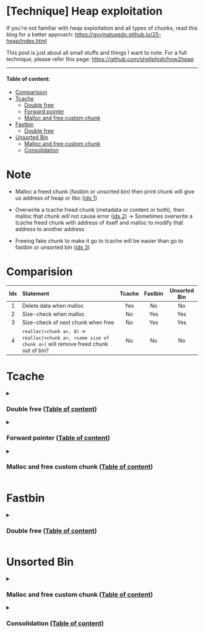 # [Technique] Heap exploitation

If you're not familiar with heap exploitation and all types of chunks, read this blog for a better approach: https://guyinatuxedo.github.io/25-heap/index.html

This post is just about all small stuffs and things I want to note. For a full technique, please refer this page: https://github.com/shellphish/how2heap

---

#### Table of content:
- [Comparision](https://github.com/nhtri2003gmail/CTFNote/tree/master/technique/Heap-Exploitation#comparision)
- [Tcache](https://github.com/nhtri2003gmail/CTFNote/tree/master/technique/Heap-Exploitation#tcache)
    - [Double free](#double-free-table-of-content)
    - [Forward pointer](#forward-pointer-table-of-content)
    - [Malloc and free custom chunk](#malloc-and-free-custom-chunk-table-of-content)
- [Fastbin](https://github.com/nhtri2003gmail/CTFNote/tree/master/technique/Heap-Exploitation#fastbin)
    - [Double free](#double-free-table-of-content-1)
- [Unsorted Bin](https://github.com/nhtri2003gmail/CTFNote/tree/master/technique/Heap-Exploitation#unsorted-bin)
    - [Malloc and free custom chunk](#malloc-and-free-custom-chunk-table-of-content-1)
    - [Consolidation](#consolidation-table-of-content)

# Note

- Malloc a freed chunk (fastbin or unsorted bin) then print chunk will give us address of heap or libc ([idx 1](https://github.com/nhtri2003gmail/CTFNote/tree/master/technique/Heap-Exploitation#idx-1))

- Overwrite a tcache freed chunk (metadata or content or both), then malloc that chunk will not cause error ([idx 2](https://github.com/nhtri2003gmail/CTFNote/tree/master/technique/Heap-Exploitation#idx-2)) → Sometimes overwrite a tcache freed chunk with address of itself and malloc to modify that address to another address

- Freeing fake chunk to make it go to tcache will be easier than go to fastbin or unsorted bin ([idx 3](https://github.com/nhtri2003gmail/CTFNote/tree/master/technique/Heap-Exploitation#idx-3))

# Comparision

| Idx | Statement | Tcache | Fastbin | Unsorted Bin |
| :---: | :--- | :---: | :---: | :---: | 
| <span id="idx-1">1</span> | Delete data when malloc | Yes | No | No |
| <span id="idx-2">2</span> | Size-check when malloc | No | Yes | Yes |
| <span id="idx-3">3</span> | Size-check of next chunk when free | No | Yes | Yes |
| <span id="idx-4">4</span> | `realloc(<chunk a>, 0)` → `realloc(<chunk a>, <same size of chunk a>)` will remove freed chunk out of bin? | No | No | No |

# Tcache

<details>
<summary><h3>Double free (<a href="#table-of-content">Table of content</a>)</h3></summary>
<p>
- For libc <= 2.28, we just simply free() a chunk twice.
- For libc > 2.28, there will be a key inserted to freed chunk when this chunk goes to tcache. To do a double free, we first free() a chunk, then change the key (Bk pointer) to another value and free() again:

```gdb
               malloc(0x20)
                    ↓
-----------------------------------------
| 0x0000000000000000 0x0000000000000031 |    <-- prev_size / size
| 0x0000000000000000 0x0000000000000000 |
| 0x0000000000000000 0x0000000000000000 |
-----------------------------------------
                    ↓
                  free()
                    ↓
-----------------------------------------
| 0x0000000000000000 0x0000000000000031 |    <-- prev_size  / size
| 0x0000000000000000 0x000055555555b010 |    <-- Fd pointer / Bk pointer (key)
| 0x0000000000000000 0x0000000000000000 |
-----------------------------------------
                    ↓
          Change key (Bk pointer)
                    ↓
-----------------------------------------
| 0x0000000000000000 0x0000000000000031 |    <-- prev_size  / size
| 0x0000000000000000 0x0000000000000001 |    <-- Fd pointer / Bk pointer (key)
| 0x0000000000000000 0x0000000000000000 |
-----------------------------------------
                    ↓
               free() again
                    ↓
-----------------------------------------
| 0x0000000000000000 0x0000000000000031 |    <-- prev_size  / size
| 0x000055555555b260 0x000055555555b010 |    <-- Fd pointer / Bk pointer (key)
| 0x0000000000000000 0x0000000000000000 |
-----------------------------------------
```
</p>
</details>

<details>
<summary><h3>Forward pointer (<a href="#table-of-content">Table of content</a>)</h3></summary>
<p>

- For libc <= 2.31, when we free a chunk and it goes to tcache, the forward pointer of this chunk will be changed into the address of the next chunk if this next chunk exist and will be null if there is no next chunk:

```gdb
------------------------- Chunk 1 ------------------------
| 0x555555559290: 0x0000000000000000  0x0000000000000031 |    <-- prev_size  / size
| 0x5555555592a0: 0x0000000000000000  0x0000555555559010 |    <-- Fd pointer / Bk pointer (key)
| 0x5555555592b0: 0x0000000000000000  0x0000000000000000 |
------------------------- Chunk 2 ------------------------
| 0x5555555592c0: 0x0000000000000000  0x0000000000000031 |    <-- prev_size  / size
| 0x5555555592d0: 0x00005555555592a0  0x0000555555559010 |    <-- Fd pointer / Bk pointer (key)
| 0x5555555592e0: 0x0000000000000000  0x0000000000000000 |
----------------------------------------------------------
```

We can see that after free Chunk 1, it will go to tcache. But because there are no freed chunk with the same size as `0x30` in tcache so the `Fd pointer` of Chunk 1 is null.

For the Chunk 2, because we've freed the Chunk 1 and this Chunk 2 has the same size as `0x30` with Chunk 1, so when we free Chunk 2, it will go to tcache and make the `Fd pointer` point to Chunk 1.

- For libc > 2.31, there is a xor mechanism added to change the behaviour of `Fd pointer` ([source](https://elixir.bootlin.com/glibc/glibc-2.32/source/malloc/malloc.c#L339)):

```c
#define PROTECT_PTR(pos, ptr) \
  ((__typeof (ptr)) ((((size_t) pos) >> 12) ^ ((size_t) ptr)))
```

`pos` is the address of current chunk is being freed and `ptr` is the address of previous freed chunk has the same size with chunk at `pos`. For a better view, here is an example:

```gdb
------------------------- Chunk 1 ------------------------
| 0x55555555a290: 0x0000000000000000  0x0000000000000031 |    <-- prev_size  / size
| 0x55555555a2a0: 0x0000000000000000  0x0000000000000000 |
| 0x55555555a2b0: 0x0000000000000000  0x0000000000000000 |
------------------------- Chunk 2 ------------------------
| 0x55555555a2c0: 0x0000000000000000  0x0000000000000031 |    <-- prev_size  / size
| 0x55555555a2d0: 0x0000000000000000  0x0000000000000000 |
| 0x55555555a2e0: 0x0000000000000000  0x0000000000000000 |
----------------------------------------------------------
                            ↓
                      free(Chunk 1)
                            ↓
------------------------- Chunk 1 ------------------------
| 0x55555555a290: 0x0000000000000000  0x0000000000000031 |    <-- prev_size  / size
| 0x55555555a2a0: 0x000000055555555a  0x000055555555a010 |    <-- Fd pointer / Bk pointer (key)
| 0x55555555a2b0: 0x0000000000000000  0x0000000000000000 |
------------------------- Chunk 2 ------------------------
| 0x55555555a2c0: 0x0000000000000000  0x0000000000000031 |    <-- prev_size  / size
| 0x55555555a2d0: 0x0000000000000000  0x0000000000000000 |    <-- Fd pointer / Bk pointer (key)
| 0x55555555a2e0: 0x0000000000000000  0x0000000000000000 |
----------------------------------------------------------
```

Can you see the `Fd pointer` of Chunk 1 changed? The value `0x000000055555555a` is the result from the xor mechanism:

```python
>>> # Fd pointer =  (<Address of chunk freeing> >> 12) ^ <Address of previous freed chunk>
>>> (0x55555555a2a0 >> 12) ^ 0
0x000000055555555a
```

Because there were no freed chunk before Chunk 1 so `<Address of previous freed chunk>` will be null.

Continue freeing the Chunk 2 and we can see this:

```gdb
------------------------- Chunk 1 ------------------------
| 0x55555555a290: 0x0000000000000000  0x0000000000000031 |    <-- prev_size  / size
| 0x55555555a2a0: 0x000000055555555a  0x000055555555a010 |    <-- Fd pointer / Bk pointer (key)
| 0x55555555a2b0: 0x0000000000000000  0x0000000000000000 |
------------------------- Chunk 2 ------------------------
| 0x55555555a2c0: 0x0000000000000000  0x0000000000000031 |    <-- prev_size  / size
| 0x55555555a2d0: 0x000055500000f7fa  0x000055555555a010 |    <-- Fd pointer / Bk pointer (key)
| 0x55555555a2e0: 0x0000000000000000  0x0000000000000000 |
----------------------------------------------------------
```

So the `Fd pointer` for Chunk 2 can be calculate as:

```python
>>> # Fd pointer =  (<Address of chunk freeing> >> 12) ^ <Address of previous freed chunk>
>>> (0x55555555a2d0 >> 12) ^ 0x55555555a2a0
0x55500000f7fa
```

Chunk 1 was the previous freed chunk which has the same size as Chunk 2 so after we freed Chunk 1, we freed Chunk 2 next and the forward pointer will be `0x55500000f7fa` due to the xor mechanism.

Remember that the address of Chunk 1 is `0x55555555a2a0` and Chunk 2 is `0x55555555a2d0`, not include the metadata of each chunk.

</p>
</details>

<details>
<summary><h3>Malloc and free custom chunk (<a href="#table-of-content">Table of content</a>)</h3></summary>
<p>

We can create a fake chunk on stack or inside a large chunk and then free it easily. This script is an example:

```c
#include <stdlib.h>

int main()
{
    // Init heap
    malloc(1);

    // Create fake chunk on stack
    long int p1[10];
    p1[0] = 0;       // prev_size
    p1[1] = 0x21;    // size
    p1[2] = 0;       // Fd pointer
    p1[3] = 0;       // bk pointer
    free(&p1[2]);

    // Create fake chunk inside a large chunk
    long int *p2 = malloc(0x50);
    p2[0] = 0;       // prev_size
    p2[1] = 0x21;    // size
    p2[2] = 0;       // Fd pointer
    p2[3] = 0;       // bk pointer
    free(&p2[2]);
}
```

The fake chunk on stack will look like this:
```gdb
----------------------------------------------------------
| 0x7fffffffde00: 0x0000000000000000  0x0000000000000021 |    <-- prev_size  / size
| 0x7fffffffde10: 0x0000000000000000  0x0000000000000000 |    <-- Fd pointer / bk pointer
----------------------------------------------------------
                            ↓
                      free(&p1[2]);
                            ↓
----------------------------------------------------------
| 0x7fffffffde00: 0x0000000000000000  0x0000000000000021 |    <-- prev_size  / size
| 0x7fffffffde10: 0x0000000000000000  0x0000555555559010 |    <-- Fd pointer / bk pointer
----------------------------------------------------------
```

And the tcache will contain this freed chunk:

```gdb
Tcachebins[idx=0, size=0x20] count=1  ←  Chunk(addr=0x7fffffffde20, size=0x20, flags=PREV_INUSE)
```

That means we've freed a fake chunk on stack successfully. Let's keep going with the fake chunk inside a larger chunk:

```gdb
----------------------------------------------------------
| 0x5555555592c0: 0x0000000000000000  0x0000000000000021 |    <-- prev_size  / size
| 0x5555555592d0: 0x0000000000000000  0x0000000000000000 |    <-- Fd pointer / bk pointer
----------------------------------------------------------
                            ↓
                      free(&p2[2]);
                            ↓
----------------------------------------------------------
| 0x5555555592c0: 0x0000000000000000  0x0000000000000021 |    <-- prev_size  / size
| 0x5555555592d0: 0x00007fffffffde10  0x0000555555559010 |    <-- Fd pointer / bk pointer
----------------------------------------------------------
```

And the tcache list will contain 2 freed chunk whose size is `0x20`:

```gdb
Tcachebins[idx=0, size=0x20] count=2  ←  Chunk(addr=0x5555555592d0, size=0x20, flags=PREV_INUSE)  
                                      ←  Chunk(addr=0x7fffffffde10, size=0x20, flags=PREV_INUSE)
```

</p>
</details>

# Fastbin

<details>
<summary><h3>Double free (<a href="#table-of-content">Table of content</a>)</h3></summary>
<p>

- All libc version can conduct double free in fastbin (tested on libc 2.31, 2.34):

```c
#include <stdio.h>
#include <stdlib.h>

int main()
{
    long long int *p[9];

    for (int i=0; i<7; i++)
        p[i] = malloc(0x40);
    p[7] = malloc(0x40);
    p[8] = malloc(0x40);

    for (int i=0; i<7; i++)
        free(p[i]);
    free(p[7]);
    free(p[8]);

    // Double free
    free(p[7]);

}
```

</p>
</details>

# Unsorted Bin

<details>
<summary><h3>Malloc and free custom chunk (<a href="#table-of-content">Table of content</a>)</h3></summary>
<p>

To make a chunk goes into unsorted bin, there will be several checks. First, we need to make a chunk which has the size larger or equal to 0x420 so that when we free, it will go to unsorted bin.

Because there will be several checks when freeing a chunk to make it go into unsorted bin so we will both write c script and analize the source code to know what should we do (testing with libc-2.31.so).

So just start as we did in [Tcache - Malloc and free custom chunk](https://github.com/nhtri2003gmail/CTFNote/tree/master/technique/heap#malloc-and-free-custom-chunk):

```c
// Code 1
#include <stdlib.h>

int main()
{
    long int *p = malloc(0x1000);
    p[0] = 0;
    p[1] = 0x421;
    p[2] = 0;
    p[3] = 0;
    free(&p[2]);
}
```

Compile and run, we get the first error `double free or corruption (!prev)`:

![unsorted-bin-1.png](images/unsorted-bin-1.png)

Let find the string from the function `_int_free` in source to know where we get this error from [this source](https://elixir.bootlin.com/glibc/glibc-2.31/source/malloc/malloc.c#L4317):

```c
static void _int_free(mstate av, mchunkptr p, int have_lock) {
    ...
    else if (!chunk_is_mmapped(p)) {
        ...
        nextchunk = chunk_at_offset(p, size);
        ...
        if (__glibc_unlikely(!prev_inuse(nextchunk)))
            malloc_printerr("double free or corruption (!prev)");
        ...
    }
```

So this will check if the next chunk has the bit PREV_INUSE is set or not. To pass this check, we will add another fake chunk after the first 0x420-byte chunk with the bit PREV_INUSE set:

```c
// Code 2
#include <stdlib.h>

int main()
{
    long int *p = malloc(0x1000);
    p[0] = 0;
    p[1] = 0x421;
    p[2] = 0;
    p[3] = 0;
    p[(0x420/8) + 1] = 0x21;
    free(&p[2]);
}
```

Index from `0x420/8` will be the position of prev_size of next chunk, so we add 1 to make it point to size of next chunk and add `0x21` which has the bit PREV_INUSE set. Compile and run script again, we get pass the first error but get the second error `corrupted size vs. prev_size`:

![unsorted-bin-2.png](images/unsorted-bin-2.png)

For this error, we can find this string in function `unlink_chunk()` in source [here](https://elixir.bootlin.com/glibc/glibc-2.31/source/malloc/malloc.c#L1454):

```c
static void unlink_chunk (mstate av, mchunkptr p)
{
    if (chunksize (p) != prev_size (next_chunk (p)))
        malloc_printerr ("corrupted size vs. prev_size");
    ...
```

But when debug with gdb, we can see that it execute `_int_free` and do something, then jump to `unlink_chunk`. We will try to solve the problem when it's still in `_int_free` so that it will not jump to `unlink_chunk`. Having the source of `_int_free`, we can see that it call `unlink_chunk` twice. The first one is for consolidation:

```c
if (!prev_inuse(p)) {
    prevsize = prev_size(p);
    size += prevsize;
    p = chunk_at_offset(p, -((long) prevsize));
    if (__glibc_unlikely(chunksize(p) != prevsize))
        malloc_printerr("corrupted size vs. prev_size while consolidating");
    unlink_chunk(av, p);
}
```

And the second one is for checking if the next chunk (from our fake chunk being freed) is the correct next chunk as the program created:

```c
if (nextchunk != av -> top) {
    /* get and clear inuse bit */
    nextinuse = inuse_bit_at_offset(nextchunk, nextsize);

    /* consolidate forward */
    if (!nextinuse) {
        unlink_chunk(av, nextchunk);
        size += nextsize;
    } else
        clear_inuse_bit_at_offset(nextchunk, 0);
    ...
```

For a better view, let's debug in gdb, set breakpoint at the check `if (nextchunk != av -> top)`:

```gdb
gef➤  disas _int_free
   ...
   0x00007ffff7e71b1d <+509>: cmp    QWORD PTR [rbp+0x60],r13
   0x00007ffff7e71b21 <+513>: je     0x7ffff7e71f00 <_int_free+1504>
   0x00007ffff7e71b27 <+519>: test   BYTE PTR [r13+r14*1+0x8],0x1
   0x00007ffff7e71b2d <+525>: je     0x7ffff7e71f70 <_int_free+1616>
   ...
   0x00007ffff7e71f70 <+1616>:  mov    rdi,r13
   0x00007ffff7e71f73 <+1619>:  add    rbx,r14
   0x00007ffff7e71f76 <+1622>:  call   0x7ffff7e716f0 <unlink_chunk>
   ...
gef➤  b*0x00007ffff7e71b1d  
Breakpoint 1 at 0x7ffff7e71b27: file malloc.c, line 4341.
```

If you ask me how to find this check, I will tell you that I use grep to find `1616` and I got the address where it jump to. And before the jump if equal will be the check so let's set breakpoint at `0x00007ffff7e71b1d`. Make it continue running and when it hit the breakpoint, let's check the address between `nextchunk` and `av -> top`:

```gdb
gef➤  x/i $rip
=> 0x7ffff7e71b1d <_int_free+509>:  cmp    QWORD PTR [rbp+0x60],r13

gef➤  x/xg $rbp+0x60
0x7ffff7fa9be0 <main_arena+96>: 0x000055555555a2a0

gef➤  p/x $r13
$1 = 0x5555555596c0

gef➤  heap chunks
Chunk(addr=0x555555559010, size=0x290, flags=PREV_INUSE)
    [0x0000555555559010     00 00 00 00 00 00 00 00 00 00 00 00 00 00 00 00    ................]
Chunk(addr=0x5555555592a0, size=0x1010, flags=PREV_INUSE)
    [0x00005555555592a0     00 00 00 00 00 00 00 00 21 04 00 00 00 00 00 00    ........!.......]
Chunk(addr=0x55555555a2b0, size=0x1fd60, flags=PREV_INUSE)
    [0x000055555555a2b0     00 00 00 00 00 00 00 00 00 00 00 00 00 00 00 00    ................]
Chunk(addr=0x55555555a2b0, size=0x1fd60, flags=PREV_INUSE)  ←  top chunk

gef➤  x/4xg 0x5555555596c0
0x5555555596c0: 0x0000000000000000  0x0000000000000021
0x5555555596d0: 0x0000000000000000  0x0000000000000000

gef➤  x/4xg 0x000055555555a2a0
0x55555555a2a0: 0x0000000000000000  0x000000000001fd61
0x55555555a2b0: 0x0000000000000000  0x0000000000000000
```

So we know that the chunk at `0x5555555596c0` is the next chunk of current fake chunk being freed, while chunk at `0x000055555555a2a0` is the chunk from system and in this case, it's the top chunk. These 2 address are not the same so the code inside `if (nextchunk != av -> top)` will be executed. 

To solve this problem, there are 3 ways for us. One is to change the size of the fake chunk to make `<address of current fake chunk> + <size> = <address of next chunk of system>`. So that we will need to malloc a small chunk before freeing our fake chunk in order not to make our fake chunk consolidate with top chunk (This technique was used in `House of Einherjar`):

```c
// Code 3.1
#include <stdlib.h>

int main()
{
    long int *p = malloc(0x1000);
    malloc(0x10);
    p[0] = 0;
    p[1] = 0x1001;
    p[2] = 0;
    p[3] = 0;
    free(&p[2]);
}
```

The second way is to continue with the code inside if (continue with the code 2, not the solve code from way 1). Still with the breakpoint at `0x00007ffff7e71b1d`, we continue debuging and stop at the command `nextinuse = inuse_bit_at_offset(nextchunk, nextsize);`. The function `inuse_bit_at_offset` is just a macro so in gdb, it look like this (as disassemble code above):

```gdb
gef➤  disas _int_free
   ...
   0x7ffff7e71b27 <_int_free+519>:  test   BYTE PTR [r13+r14*1+0x8],0x1
   0x7ffff7e71b2d <_int_free+525>:  je     0x7ffff7e71f70 <_int_free+1616>
   ...
```

This code will check if the bit PREV_INUSE of the next next chunk from our fake chunk is set or not, which means:

```
| Fake chunk being freed |
--------------------------
|      Fake chunk 1      |
--------------------------
|      Fake chunk 2      |
```

It will check if the bit PREV_INUSE in size of Fake chunk 2 is set or not. If that bit is not set, it will go to `unlink_chunk` and everything might be harder to solve. So we just simply add the Fake chunk 2 with the bit PREV_INUSE set and the problem is solved:

```c
// Code 3.2.1
#include <stdlib.h>

int main()
{
    long int *p = malloc(0x1000);
    p[0] = 0;
    p[1] = 0x421;
    p[2] = 0;
    p[3] = 0;
    p[(0x420/8) + 1] = 0x21;
    p[(0x420/8) + (0x20/8) + 1] = 0x31;
    free(&p[2]);
}
```

So all of our fake chunks will look like this:

```gdb
------------------------ Real chunk ----------------------
| 0x555555559290: 0x0000000000000000  0x0000000000001011 |
|----------------------- Fake chunk ---------------------|
| 0x5555555592a0: 0x0000000000000000  0x0000000000000421 |
| 0x5555555592b0: 0x00007ffff7fa9be0  0x00007ffff7fa9be0 |
| 0x5555555592c0: 0x0000000000000000  0x0000000000000000 |
|                           ....                         |
|---------------------- Fake chunk 1 --------------------|
| 0x5555555596c0: 0x0000000000000000  0x0000000000000021 |
| 0x5555555596d0: 0x0000000000000000  0x0000000000000000 |
|---------------------- Fake chunk 2 --------------------|
| 0x5555555596e0: 0x0000000000000000  0x0000000000000031 |
| 0x5555555596f0: 0x0000000000000000  0x0000000000000000 |
| 0x555555559700: 0x0000000000000000  0x0000000000000000 |
------------------------ Real chunk ----------------------
| 0x555555559710: 0x0000000000000000  0x0000000000000000 |
| 0x555555559720: 0x0000000000000000  0x0000000000000000 |
|                           ....                         |
----------------------------------------------------------
                            ↓
                       free(&p[2]);
                            ↓
------------------------ Real chunk ----------------------
| 0x555555559290: 0x0000000000000000  0x0000000000001011 |
|----------------------- Fake chunk ---------------------|
| 0x5555555592a0: 0x0000000000000000  0x0000000000000421 |
| 0x5555555592b0: 0x00007ffff7fa9be0  0x00007ffff7fa9be0 |
| 0x5555555592c0: 0x0000000000000000  0x0000000000000000 |
|                           ....                         |
|---------------------- Fake chunk 1 --------------------|
| 0x5555555596c0: 0x0000000000000000  0x0000000000000021 |
| 0x5555555596d0: 0x0000000000000000  0x0000000000000000 |
|---------------------- Fake chunk 2 --------------------|
| 0x5555555596e0: 0x0000000000000000  0x0000000000000031 |
| 0x5555555596f0: 0x0000000000000000  0x0000000000000000 |
| 0x555555559700: 0x0000000000000000  0x0000000000000000 |
------------------------ Real chunk ----------------------
| 0x555555559710: 0x0000000000000000  0x0000000000000000 |
| 0x555555559720: 0x0000000000000000  0x0000000000000000 |
|                           ....                         |
----------------------------------------------------------
```

If you don't want to create Fake chunk 2 and you already have another chunk (created by system) after the currect fake chunk, just make the size of Fake chunk 1 large enough so that the next chunk from Fake chunk 1 is the chunk created by system:

```c
// Code 3.2.2
#include <stdlib.h>

int main()
{
    long int *p = malloc(0x1000);
    long int *p0 = malloc(0x20);
    p[0] = 0;
    p[1] = 0x421;
    p[2] = 0;
    p[3] = 0;
    p[(0x420/8) + 1] = 0xbe1;
    free(&p[2]);
}
```

```gdb
---------------------- Real chunk 1 ----------------------
| 0x555555559290: 0x0000000000000000  0x0000000000001011 |
|---------------------- Fake chunk ----------------------|
| 0x5555555592a0: 0x0000000000000000  0x0000000000000421 |
| 0x5555555592b0: 0x0000000000000000  0x0000000000000000 |
|                           ....                         |
| 0x5555555596b0: 0x0000000000000000  0x0000000000000000 |
|--------------------- Fake chunk 1 ---------------------|
| 0x5555555596c0: 0x0000000000000000  0x0000000000000be1 |
| 0x5555555596d0: 0x0000000000000000  0x0000000000000000 |
|                           ....                         |
| 0x55555555a290: 0x0000000000000000  0x0000000000000000 |
---------------------- Real chunk 2 ----------------------
| 0x55555555a2a0: 0x0000000000000000  0x0000000000000031 |
| 0x55555555a2b0: 0x0000000000000000  0x0000000000000000 |
| 0x55555555a2c0: 0x0000000000000000  0x0000000000000000 |
----------------------- Top chunk ------------------------
| 0x55555555a2d0: 0x0000000000000000  0x000000000001fd31 |
----------------------------------------------------------
```

That's how we bypass all the checks in `_int_free` to create and free a custom chunk to make it go into unsorted bin.

</p>
</details>

<details>
<summary><h3>Consolidation (<a href="#table-of-content">Table of content</a>)</h3></summary>
<p>

Sometimes freeing a chunk to make it go to unsorted bin, that chunk will be consolidate with next chunk or previous chunk if the PREV_INUSE bit of next and previous chunk is unset. That process will be done with the function `unlink_chunk` which you can find source code [here](https://elixir.bootlin.com/glibc/glibc-2.31/source/malloc/malloc.c#L1451)

- Consolidation with next chunk

First, we will create 2 fake chunks inside a large chunk and free the first fake chunk:

```c
#include <stdlib.h>

int main()
{
    long int *p = malloc(0x1000);
    p[0] = 0;
    p[1] = 0x421;
    p[2] = 0;
    p[3] = 0;
    p[(0x420/8) + 1] = 0x21;
    free(&p[2]);
}
```

Compile and run it, we get this error `corrupted size vs. prev_size`:

![unsorted-bin-3.png](images/unsorted-bin-3.png)

Checking the source code of `unlink_chunk` and we found this string:

```c
static void unlink_chunk(mstate av, mchunkptr p) {
    if (chunksize(p) != prev_size(next_chunk(p)))
        malloc_printerr("corrupted size vs. prev_size");
    ...
```

So here is what we've created:

```
| Fake chunk being freed |
--------------------------
|      Fake chunk 1      |
```

The first thing `unlink_chunk` does is to check if the size of Fake chunk 1 is equal to the prev_size of the next chunk from Fake chunk 1, which means prev_size of Fake chunk 2:

```
| Fake chunk being freed |
--------------------------
|      Fake chunk 1      |
--------------------------
|      Fake chunk 2      |
```

So our c code will add the size of Fake chunk 1 to the prev_size of the Fake chunk 2 to bypass this check:

```c
#include <stdlib.h>

int main()
{
    long int *p = malloc(0x1000);
    p[0] = 0;
    p[1] = 0x421;
    p[2] = 0;
    p[3] = 0;
    p[(0x420/8) + 1] = 0x21;
    p[(0x420/8) + (0x20/8)] = 0x20;
    free(&p[2]);
}
```

Compile and debug with gdb, the chunk will look like this:

```gdb
------------------------ Real chunk ----------------------
| 0x555555559290: 0x0000000000000000  0x0000000000001011 |
------------------------ Fake chunk ----------------------
| 0x5555555592a0: 0x0000000000000000  0x0000000000000421 |
|                           ....                         |
| 0x5555555596b0: 0x0000000000000000  0x0000000000000000 |
----------------------- Fake chunk 1 ---------------------
| 0x5555555596c0: 0x0000000000000000  0x0000000000000021 |    <-- prev_size  / size
| 0x5555555596d0: 0x0000000000000000  0x0000000000000000 |    <-- Fd pointer / Bk pointer
| 0x5555555596e0: 0x0000000000000020  0x0000000000000000 |    <-- prev_size  / size
------------------------ Fake chunk ----------------------
| 0x5555555596f0: 0x0000000000000000  0x0000000000000000 |
| 0x555555559700: 0x0000000000000000  0x0000000000000000 |
| 0x555555559710: 0x0000000000000000  0x0000000000000000 |
|                           ....                         |
------------------------ Real chunk ----------------------
```

Let's set breakpoint at the check `if (chunksize(p) != prev_size(next_chunk(p)))` to see if we pass or not:

```gdb
gef➤  disas unlink_chunk
   ...
   0x00007ffff7e716fb <+11>:  and    rax,0xfffffffffffffff8
   0x00007ffff7e716ff <+15>:  cmp    rax,QWORD PTR [rdi+rax*1]
   0x00007ffff7e71703 <+19>:  jne    0x7ffff7e7179a <unlink_chunk+170>
   ...

gef➤  b*0x00007ffff7e716ff
Breakpoint 1 at 0x7ffff7e716ff: file malloc.c, line 1453.

gef➤  c
...

gef➤  x/xg $rdi+$rax
0x5555555596e0: 0x0000000000000020

gef➤  p/x $rax
$1 = 0x20
```

So we know it pass this check. Type `ni` to continue executing one by one and we got segfault at the other comparation, which in source is:

```c
static void unlink_chunk(mstate av, mchunkptr p) {
    if (chunksize(p) != prev_size(next_chunk(p)))
        malloc_printerr("corrupted size vs. prev_size");

    mchunkptr fd = p -> fd;
    mchunkptr bk = p -> bk;

    if (__builtin_expect(fd -> bk != p || bk -> fd != p, 0))
        malloc_printerr("corrupted double-linked list");
    ...
```

Because we did't fake `p -> fd` and `p -> bk` for Fake chunk 1 so when it assign `p -> fd` into `fd`, `fd` will contain null byte address and it will make segfault at the comparation. The best thing we can do here is simply put the address of Fake chunk 1 (include metadata of Fake chunk 1) and we can bypass this check easily:

```c
#include <stdlib.h>

int main()
{
    long int *p = malloc(0x1000);
    p[0] = 0;
    p[1] = 0x421;
    p[2] = 0;
    p[3] = 0;
    p[(0x420/8) + 1] = 0x21;
    p[(0x420/8) + 2] = (long int)&p[(0x420/8)];
    p[(0x420/8) + 3] = (long int)&p[(0x420/8)];
    p[(0x420/8) + (0x20/8)] = 0x20;
    free(&p[2]);
}
```

And the chunk will look like this:

```gdb
------------------------ Real chunk ----------------------
| 0x555555559290: 0x0000000000000000  0x0000000000001011 |
| ---------------------- Fake chunk -------------------- |
| 0x5555555592a0: 0x0000000000000000  0x0000000000000421 |
|                           ....                         |
| 0x5555555596b0: 0x0000000000000000  0x0000000000000000 |
| --------------------- Fake chunk 1 ------------------- |
| 0x5555555596c0: 0x0000000000000000  0x0000000000000021 |    <-- prev_size  / size
| 0x5555555596d0: 0x00005555555596c0  0x00005555555596c0 |    <-- Fd pointer / Bk pointer
| --------------------- Fake metadata ------------------ |
| 0x5555555596e0: 0x0000000000000020  0x0000000000000000 |    <-- prev_size  / size
------------------------ Real chunk ----------------------
| 0x5555555596f0: 0x0000000000000000  0x0000000000000000 |
| 0x555555559700: 0x0000000000000000  0x0000000000000000 |
| 0x555555559710: 0x0000000000000000  0x0000000000000000 |
|                           ....                         |
----------------------------------------------------------
```

So we add the address of Fake chunk 1 into `p -> fd` and `p -> bk`. Compile the source and run, we can free this chunk and make it consolidate with Fake chunk 1:

![unsorted-bin-4.png](images/unsorted-bin-4.png)

- Consolidation with previous chunk

To make a fake chunk just consolidate with a previous chunk, not next chunk, our fake chunk need to pass the check in `_int_free` in order not to consolidate with next chunk. So the base code we have is:

```c
// Code 1
#include <stdlib.h>

int main()
{
    long int *p0 = malloc(0x420);
    long int *p1 = malloc(0x20);
    long int *p2 = malloc(0x420);
    malloc(0x10);

    free(p1);
}
```

We will try to free `p2` and make it consolidate with a fake chunk in `p0` and it will overlap `p1`. We want `_int_free` to call `unlink_chunk` to make heap consolidation and we get this code:

```c
_int_free(mstate av, mchunkptr p, int have_lock) {
    ...
    else if (!chunk_is_mmapped(p)) {
        ...
        /* consolidate backward */
        if (!prev_inuse(p)) {
            prevsize = prev_size(p);
            size += prevsize;
            p = chunk_at_offset(p, -((long) prevsize));
            if (__glibc_unlikely(chunksize(p) != prevsize))
                malloc_printerr("corrupted size vs. prev_size while consolidating");
            unlink_chunk(av, p);
        ...
    }
    ...
```

So first, it will check if the current chunk being freed has the bit PREV_INUSE on or off. If the PREV_INUSE bit is not set, it will consolidate with the previous chunk by executing `unlink_chunk`. So let's unset the bit PREV_INUSE of `p2` with the updated code:

```c
// Code 2
#include <stdlib.h>

int main()
{
    long int *p0 = malloc(0x420);
    long int *p1 = malloc(0x20);
    long int *p2 = malloc(0x420);
    malloc(0x10);

    p2[-1] = 0x430;

    free(p2);
}
```

As expected, we get the error `corrupted size vs. prev_size while consolidating`:

![unsorted-bin-5.png](images/unsorted-bin-5.png)

Let's disassembly to see where is the check:

```gdb
gef➤  disas _int_free
   ...
=> 0x00007ffff7e71af1 <+465>: test   BYTE PTR [r12+0x8],0x1
   0x00007ffff7e71af7 <+471>: jne    0x7ffff7e71b1d <_int_free+509>
   0x00007ffff7e71af9 <+473>: mov    rax,QWORD PTR [r12]
   0x00007ffff7e71afd <+477>: sub    r12,rax
   0x00007ffff7e71b00 <+480>: add    rbx,rax
   0x00007ffff7e71b03 <+483>: mov    rdx,QWORD PTR [r12+0x8]
   0x00007ffff7e71b08 <+488>: and    rdx,0xfffffffffffffff8
   0x00007ffff7e71b0c <+492>: cmp    rdx,rax
   0x00007ffff7e71b0f <+495>: jne    0x7ffff7e72122 <_int_free+2050>
   ...
   0x00007ffff7e72122 <+2050>:  lea    rdi,[rip+0x108157]        # 0x7ffff7f7a280
   0x00007ffff7e72129 <+2057>:  call   0x7ffff7e70a40 <malloc_printerr>
   ...

gef➤  b*0x00007ffff7e71af1
Breakpoint 1 at 0x7ffff7e71af1: file malloc.c, line 4327.
```

So let's type `ni` to check what will it check. We know that if prev_size is different from null, it will subtract the current chunk to move to the previous chunk and compare the size of previous chunk with the prev_size of current chunk.

We want to make a chunk overlap `p1` so we will create a fake chunk inside `p0` and set the prev_size of `p2` to pass the check:

```c
#include <stdlib.h>

int main()
{
    long int *p0 = malloc(0x420);
    long int *p1 = malloc(0x20);
    long int *p2 = malloc(0x420);
    malloc(0x10);

    p0[0] = 0;
    p0[1] = 0x450;
    p0[2] = 0;
    p0[3] = 0;

    p2[-2] = 0x450;
    p2[-1] = 0x430;

    free(p2);
}
```

Our fake chunk insize `p0` will have size of 0x450 because size of `p0` is `0x430` but the fake chunk start from `p0[0]`, the content of chunk, not the metadata so the actual size is `0x420`, and the size of `p1` is `0x30` so `0x420 + 0x30 = 0x450`.

So the size of fake chunk is `0x450`, we will also write this size into prev_size of `p2` to bypass the check. Compile and run again, we get a segfault. Again, as we've done with the consolidation with next chunk in [unlink_chunk](https://elixir.bootlin.com/glibc/glibc-2.31/source/malloc/malloc.c#L1451), the code make it segfault is:

```c
static void unlink_chunk(mstate av, mchunkptr p) {
    if (chunksize(p) != prev_size(next_chunk(p)))
        malloc_printerr("corrupted size vs. prev_size");

    mchunkptr fd = p -> fd;
    mchunkptr bk = p -> bk;

    if (__builtin_expect(fd -> bk != p || bk -> fd != p, 0))
        malloc_printerr("corrupted double-linked list");
    ...
```

We didn't set `p -> fd` and `p -> bk`, hence both `fd` and `bk` is null. Getting `fd -> bk` will make invalid address so we get segfault. To solve this, just simply add the address of the fake chunk to `p -> fd` and `p -> bk` and the problem is solved:

```c
#include <stdlib.h>

int main()
{
    long int *p0 = malloc(0x420);
    long int *p1 = malloc(0x20);
    long int *p2 = malloc(0x420);
    malloc(0x10);

    p0[0] = 0;
    p0[1] = 0x450;
    p0[2] = &p0[0];
    p0[3] = &p0[0];

    p2[-2] = 0x450;
    p2[-1] = 0x430;

    free(p2);
}
```

Compile and run script, after `p2` is freed, `p2` will be consolidated with fake chunk and go into unsorted bin, which overlap `p1`:

![unsorted-bin-6.png](images/unsorted-bin-6.png)

> Fact: You can find this technique in `House of Einherjar`

</p>
</details>